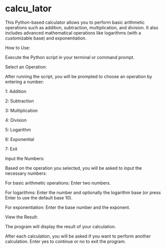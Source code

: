 # calcu_lator

This Python-based calculator allows you to perform basic arithmetic operations such as addition, subtraction, multiplication, and division. It also includes advanced mathematical operations like logarithms (with a customizable base) and exponentiation.

How to Use:

Execute the Python script in your terminal or command prompt.

Select an Operation:

After running the script, you will be prompted to choose an operation by entering a number:

1: Addition

2: Subtraction

3: Multiplication

4: Division

5: Logarithm

6: Exponential

7: Exit

Input the Numbers:

Based on the operation you selected, you will be asked to input the necessary numbers:

For basic arithmetic operations: Enter two numbers.

For logarithms: Enter the number and optionally the logarithm base (or press Enter to use the default base 10).

For exponentiation: Enter the base number and the exponent.

View the Result:

The program will display the result of your calculation.

After each calculation, you will be asked if you want to perform another calculation. Enter yes to continue or no to exit the program.


